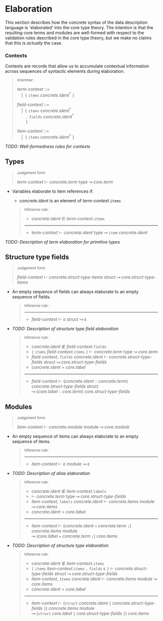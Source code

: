 # Elaboration

This section describes how the concrete syntax of the data description language
is 'elaborated' into the core type theory.
The intention is that the resulting core terms and modules are well-formed with
respect to the validation rules described in the core type theory, but we make
no claims that this is _actually_ the case.

### Contexts

Contexts are records that allow us to accumulate contextual information across
sequences of syntactic elements during elaboration.

> <sub>Grammar:</sub>
>
> _term-context_ ::=\
> &emsp;|&ensp;`{` `items` _concrete.ident_<sup>\*</sup> `}`
>
> _field-context_ ::=\
> &emsp;|&ensp;`{` `items` _concrete.ident_<sup>\*</sup>\
> &emsp;&emsp;`,` `fields` _concrete.ident_<sup>\*</sup>\
> &emsp;&emsp;`}`
>
> _item-context_ ::=\
> &emsp;|&ensp;`{` `items` _concrete.ident_<sup>\*</sup> `}`

_TODO: Well-formedness rules for contexts_

## Types

> <sub>Judgement form:</sub>
>
> _term-context_ ⊢ _concrete.term_ type ↝ _core.term_

-   Variables elaborate to item references if:

    -   _concrete.ident_ is an element of _term-context_.`items`

    > <sub>Inference rule:</sub>
    >
    > - _concrete.ident_ ∈ _term-context_.`items`
    > ----------------------------------------------------------------------------------------------
    > - _term-context_ ⊢ _concrete.ident_ type ↝ `item` _concrete.ident_

_TODO: Description of term elaboration for primitive types_

## Structure type fields

> <sub>Judgement form:</sub>
>
> _field-context_ ⊢ _concrete.struct-type-items_ struct ↝ _core.struct-type-items_

-   An empty sequence of fields can always elaborate to an empty sequence of fields.

    > <sub>Inference rule:</sub>
    >
    > ----------------------------------------------------------------------------------------------
    > - _field-context_ ⊢ ε struct ↝ ε

-   _TODO: Description of structure type field elaboration_

    > <sub>Inference rule:</sub>
    >
    > - _concrete.ident_ ∉ _field-context_.`fields`
    > - `{` `items` _field-context_.`items` `}` ⊢ _concrete.term_ type ↝ _core.term_
    > - _field-context_, `fields` _concrete.ident_ ⊢ _concrete.struct-type-fields_ struct
    >   ↝ _core.struct-type-fields_
    > - _concrete.ident_ = _core.label_
    > ----------------------------------------------------------------------------------------------
    > - _field-context_  ⊢ (_concrete.ident_ `:` _concrete.term_) _concrete.struct-type-fields_ struct\
    >   ↝ (_core.label_ `:` _core.term_) _core.struct-type-fields_

## Modules

> <sub>Judgement form:</sub>
>
> _item-context_ ⊢ _concrete.module_ module ↝ _core.module_

-   An empty sequence of items can always elaborate to an empty sequence of items.

    > <sub>Inference rule:</sub>
    >
    > ---
    > - _item-context_ ⊢ ε module ↝ ε

-   _TODO: Description of alias elaboration_

    > <sub>Inference rule:</sub>
    >
    > - _concrete.ident_ ∉ _item-context_.`labels`
    > - ⊢ _concrete.term_ type ↝ _core.struct-type-fields_
    > - _item-context_, `labels` _concrete.ident_ ⊢ _concrete.items_ module ↝ _core.items_
    > - _concrete.ident_ = _core.label_
    > ----------------------------------------------------------------------------------------------
    > - _item-context_ ⊢ (_concrete.ident_ `=` _concrete.term_ `;`) _concrete.items_ module\
    >   ↝ (_core.label_ `=` _concrete.term_ `;`) _core.items_


-   _TODO: Description of structure type elaboration_

    > <sub>Inference rule:</sub>
    >
    > - _concrete.ident_ ∉ _item-context_.`items`
    > - `{` `items` _item-context_.`items` `,` `fields` ε `}` ⊢ _concrete.struct-type-fields_ struct
    >   ↝ _core.struct-type-fields_
    > - _item-context_, `items` _concrete.ident_ ⊢ _concrete.items_ module ↝ _core.items_
    > - _concrete.ident_ = _core.label_
    > ----------------------------------------------------------------------------------------------
    > - _item-context_ ⊢ (`struct` _concrete.ident_ `{` _concrete.struct-type-fields_ `}`) _concrete.items_ module\
    >   ↝ (`struct` _core.label_ `{` _core.struct-type-fields_ `}`) _core.items_
